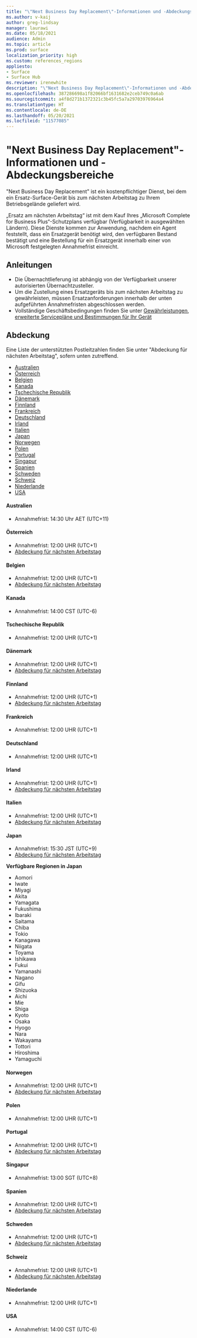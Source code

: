 ```yaml
---
title: "\"Next Business Day Replacement\"-Informationen und -Abdeckungsbereiche"
ms.author: v-kaij
author: greg-lindsay
manager: laurawi
ms.date: 05/18/2021
audience: Admin
ms.topic: article
ms.prod: surface
localization_priority: high
ms.custom: references_regions
appliesto:
- Surface
- Surface Hub
ms.reviewer: irenewhite
description: "\"Next Business Day Replacement\"-Informationen und -Abdeckungsbereiche"
ms.openlocfilehash: 387286698a1f82066bf1631682e2ceb749c0a6ab
ms.sourcegitcommit: a4f8d271b1372321c3b45fc5a7a29703976964a4
ms.translationtype: HT
ms.contentlocale: de-DE
ms.lasthandoff: 05/20/2021
ms.locfileid: "11577085"
---
```

# <a name="next-business-day-replacement-information--coverage-areas"></a>"Next Business Day Replacement"-Informationen und -Abdeckungsbereiche

"Next Business Day Replacement" ist ein kostenpflichtiger Dienst, bei dem ein Ersatz-Surface-Gerät bis zum nächsten Arbeitstag zu Ihrem Betriebsgelände geliefert wird. 

„Ersatz am nächsten Arbeitstag“ ist mit dem Kauf Ihres „Microsoft Complete for Business Plus“-Schutzplans verfügbar (Verfügbarkeit in ausgewählten Ländern). Diese Dienste kommen zur Anwendung, nachdem ein Agent feststellt, dass ein Ersatzgerät benötigt wird, den verfügbaren Bestand bestätigt und eine Bestellung für ein Ersatzgerät innerhalb einer von Microsoft festgelegten Annahmefrist einreicht. 

## <a name="guidelines"></a>Anleitungen

- Die Übernachtlieferung ist abhängig von der Verfügbarkeit unserer autorisierten Übernachtzusteller.
- Um die Zustellung eines Ersatzgeräts bis zum nächsten Arbeitstag zu gewährleisten, müssen Ersatzanforderungen innerhalb der unten aufgeführten Annahmefristen abgeschlossen werden.
- Vollständige Geschäftsbedingungen finden Sie unter [Gewährleistungen, erweiterte Servicepläne und Bestimmungen für Ihr Gerät](https://support.microsoft.com/topic/warranties-extended-service-plans-and-terms-conditions-for-your-device-eedf7a23-84a7-1a47-480b-0e10503eedf5)

## <a name="coverage"></a>Abdeckung

Eine Liste der unterstützten Postleitzahlen finden Sie unter "Abdeckung für nächsten Arbeitstag", sofern unten zutreffend. 

- [Australien](#australia)
- [Österreich](#austria)
- [Belgien](#belgium)
- [Kanada](#canada)
- [Tschechische Republik](#czech-republic)
- [Dänemark](#denmark)
- [Finnland](#finland)
- [Frankreich](#france)
- [Deutschland](#germany)
- [Irland](#ireland)
- [Italien](#italy)
- [Japan](#japan)
- [Norwegen](#norway)
- [Polen](#poland)
- [Portugal](#portugal)
- [Singapur](#singapore)
- [Spanien](#spain)
- [Schweden](#sweden)
- [Schweiz](#switzerland)
- [Niederlande](#the-netherlands)
- [USA](#united-states)


#### <a name="australia"></a>Australien

- Annahmefrist: 14:30 Uhr AET (UTC+11)

#### <a name="austria"></a>Österreich

- Annahmefrist: 12:00 UHR (UTC+1)
- [Abdeckung für nächsten Arbeitstag](https://download.microsoft.com/download/5/7/5/575447e3-70c1-468b-a714-22d3cded7a6e/NBD%20Coverage%20-%20Austria%20Post%20Codes%20030321.xlsx)

#### <a name="belgium"></a>Belgien

- Annahmefrist: 12:00 UHR (UTC+1)
- [Abdeckung für nächsten Arbeitstag](https://download.microsoft.com/download/f/b/9/fb95d99c-1403-4ecf-bbde-0bab2af2c2ce/NBD%20Coverage%20-%20Belgium%20Post%20Codes%20030321.xlsx)

#### <a name="canada"></a>Kanada

- Annahmefrist: 14:00 CST (UTC-6)

#### <a name="czech-republic"></a>Tschechische Republik

- Annahmefrist: 12:00 UHR (UTC+1)

#### <a name="denmark"></a>Dänemark 

- Annahmefrist: 12:00 UHR (UTC+1) 
- [Abdeckung für nächsten Arbeitstag](https://download.microsoft.com/download/9/e/6/9e6b4db6-b9f6-412e-a296-a10b5bc6e591/NBD%20Coverage%20-%20Denmark%20Post%20Codes%20030321.xlsx)

#### <a name="finland"></a>Finnland

- Annahmefrist: 12:00 UHR (UTC+1)
- [Abdeckung für nächsten Arbeitstag](https://download.microsoft.com/download/b/d/d/bddd01a3-6f8e-4bd2-9549-4dbf0a5aee86/NBD%20Coverage%20-%20Finland%20Post%20Codes%20030321.xlsx)

#### <a name="france"></a>Frankreich

- Annahmefrist: 12:00 UHR (UTC+1)

#### <a name="germany"></a>Deutschland

- Annahmefrist: 12:00 UHR (UTC+1)

#### <a name="ireland"></a>Irland

- Annahmefrist: 12:00 UHR (UTC+1)
- [Abdeckung für nächsten Arbeitstag](https://download.microsoft.com/download/d/6/f/d6f05276-3657-49d3-8871-a2e445b686ef/NBD%20Coverage%20-%20Ireland%20Post%20Codes%20030321.xlsx)

#### <a name="italy"></a>Italien

- Annahmefrist: 12:00 UHR (UTC+1)
- [Abdeckung für nächsten Arbeitstag](https://download.microsoft.com/download/6/9/a/69a57c96-f4ce-4f93-a99a-2469ed737351/NBD%20Coverage%20-%20Italy%20Post%20Codes%20030321.xlsx)

#### <a name="japan"></a>Japan

- Annahmefrist: 15:30 JST (UTC+9)
- [Abdeckung für nächsten Arbeitstag](https://cdn.techcommunity.microsoft.com/assets/Surface/jp-next-day-replace-surface.pdf)

**Verfügbare Regionen in Japan** 

- Aomori
- Iwate
- Miyagi
- Akita
- Yamagata
- Fukushima
- Ibaraki
- Saitama
- Chiba
- Tokio
- Kanagawa
- Niigata
- Toyama
- Ishikawa
- Fukui
- Yamanashi
- Nagano
- Gifu
- Shizuoka
- Aichi
- Mie
- Shiga
- Kyoto
- Osaka
- Hyogo
- Nara
- Wakayama
- Tottori
- Hiroshima
- Yamaguchi

#### <a name="norway"></a>Norwegen

- Annahmefrist: 12:00 UHR (UTC+1)
- [Abdeckung für nächsten Arbeitstag](https://download.microsoft.com/download/2/8/0/2803e50f-b7fb-431a-9eb9-efba7fb32260/NBD%20Coverage%20-%20Norway%20Post%20Codes%20032521.xlsx)

#### <a name="poland"></a>Polen

- Annahmefrist: 12:00 UHR (UTC+1)


#### <a name="portugal"></a>Portugal

- Annahmefrist: 12:00 UHR (UTC+1)
- [Abdeckung für nächsten Arbeitstag](https://download.microsoft.com/download/5/1/4/5146ceeb-651c-4b10-afeb-ea1abb733e33/NBD%20Coverage%20-%20Portugal%20Post%20Codes%20030321.xlsx)

#### <a name="singapore"></a>Singapur

- Annahmefrist: 13:00 SGT (UTC+8)

#### <a name="spain"></a>Spanien

- Annahmefrist: 12:00 UHR (UTC+1)
- [Abdeckung für nächsten Arbeitstag](https://download.microsoft.com/download/6/1/d/61da1e35-e17e-4a67-ab81-27cf7a21f91b/NBD%20Coveragef-%20Spain%20Post%20Codes%20030321.xlsx)

#### <a name="sweden"></a>Schweden

- Annahmefrist: 12:00 UHR (UTC+1)
- [Abdeckung für nächsten Arbeitstag](https://download.microsoft.com/download/3/c/8/3c8a0591-2ee9-4742-835f-86b8c79b986f/NBD%20Coverage%20-%20Sweden%20Post%20Codes%20030321.xlsx)

#### <a name="switzerland"></a>Schweiz

- Annahmefrist: 12:00 UHR (UTC+1)
- [Abdeckung für nächsten Arbeitstag](https://download.microsoft.com/download/e/6/9/e69789ca-4617-4b23-afb2-09529f320de3/NBD%20Coverage%20-%20Switzerland%20Post%20Codes%20030321%20update.xlsx)

#### <a name="the-netherlands"></a>Niederlande

- Annahmefrist: 12:00 UHR (UTC+1)

#### <a name="united-states"></a>USA 

- Annahmefrist: 14:00 CST (UTC-6)

